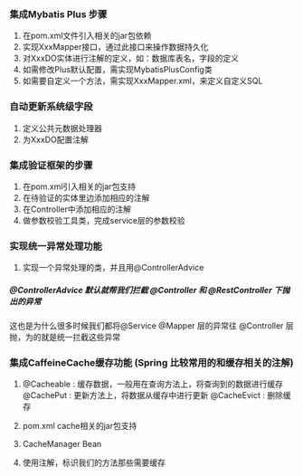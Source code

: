### 集成Mybatis Plus 步骤
1. 在pom.xml文件引入相关的jar包依赖
2. 实现XxxMapper接口，通过此接口来操作数据持久化
3. 对XxxDO实体进行注解的定义，如：数据库表名，字段的定义
4. 如需修改Plus默认配置，需实现MybatisPlusConfig类
5. 如需要自定义一个方法，需实现XxxMapper.xml，来定义自定义SQL

### 自动更新系统级字段
1. 定义公共元数据处理器
2. 为XxxDO配置注解

### 集成验证框架的步骤
1. 在pom.xml引入相关的jar包支持
2. 在待验证的实体里边添加相应的注解
3. 在Controller中添加相应的注解
4. 做参数校验工具类，完成service层的参数校验

### 实现统一异常处理功能
1. 实现一个异常处理的类，并且用@ControllerAdvice

#####  @ControllerAdvice 默认就帮我们拦截 @Controller 和 @RestController 下抛出的异常
这也是为什么很多时候我们都将@Service @Mapper 层的异常往 @Controller 层抛，为的就是统一拦截这些异常


### 集成CaffeineCache缓存功能 (Spring 比较常用的和缓存相关的注解)
1. 
    @Cacheable : 缓存数据，一般用在查询方法上，将查询到的数据进行缓存
    @CachePut : 更新方法上，将数据从缓存中进行更新
    @CacheEvict : 删除缓存
    
2. pom.xml cache相关的jar包支持
3. CacheManager Bean
4. 使用注解，标识我们的方法那些需要缓存